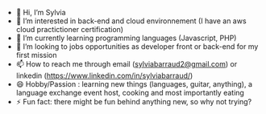 - 👋 Hi, I’m Sylvia
- 👀 I’m interested in back-end and cloud environnement (I have an aws cloud practictioner certification)
- 🌱 I’m currently learning programming languages (Javascript, PHP)
- 💞️ I’m looking to jobs opportunities as developer front or back-end for my first mission 
- 📫 How to reach me through email (sylviabarraud2@gmail.com) or linkedin (https://www.linkedin.com/in/sylviabarraud/)
- 😄 Hobby/Passion : learning new things (languages, guitar, anything), a language exchange event host, cooking and most importantly eating
- ⚡ Fun fact: there might be fun behind anything new, so why not trying?

<!---
Sylviatoo/Sylviatoo is a ✨ special ✨ repository because its `README.md` (this file) appears on your GitHub profile.
You can click the Preview link to take a look at your changes.
--->
